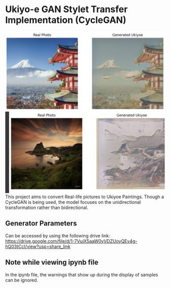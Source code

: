 # Ukiyo-e GAN Stylet Transfer Implementation (CycleGAN)

 ![Alt text](Photo->Ukiyoe/20.png)
 ![Alt text](Photo->Ukiyoe/1.png)
This project aims to convert Real-life pictures to Ukiyoe Paintings. Though a CycleGAN is being used, the model focuses on the unidirectional transformation rather than bidirectional.

 ## Generator Parameters
 Can be accessed by using the following drive link: https://drive.google.com/file/d/1-7VujX5aaW0yVDZUoyQEv4g-hQ03tCcI/view?usp=share_link
 
 ## Note while viewing ipynb file
 In the ipynb file, the warnings that show up during the display of samples can be ignored.
 
